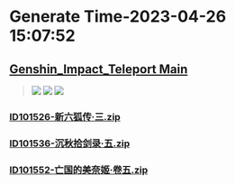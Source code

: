 # Generate Time-2023-04-26 15:07:52

## [Genshin_Impact_Teleport Main](https://github.com/Sam5440/Genshin_Impact_Teleport)

>![](https://komarev.com/ghpvc/?username=done439)
>![](https://komarev.com/ghpvc/?username=done438)
>![](https://komarev.com/ghpvc/?username=done437)

### [ID101526-新六狐传·三.zip](https://raw.githubusercontent.com/Sam5440/Genshin_Impact_Teleport/download/AutoGeneratePoint/Points%28Raw%29%5Bcn-en-ru%5D/zh-cn/Item/ID1061-%E7%A4%BE%E5%A5%89%E8%A1%8C%E6%9C%AC%E9%83%A8/ID101526-%E6%96%B0%E5%85%AD%E7%8B%90%E4%BC%A0%C2%B7%E4%B8%89.zip)

### [ID101536-沉秋拾剑录·五.zip](https://raw.githubusercontent.com/Sam5440/Genshin_Impact_Teleport/download/AutoGeneratePoint/Points%28Raw%29%5Bcn-en-ru%5D/zh-cn/Item/ID1061-%E7%A4%BE%E5%A5%89%E8%A1%8C%E6%9C%AC%E9%83%A8/ID101536-%E6%B2%89%E7%A7%8B%E6%8B%BE%E5%89%91%E5%BD%95%C2%B7%E4%BA%94.zip)

### [ID101552-亡国的美奈姬·卷五.zip](https://raw.githubusercontent.com/Sam5440/Genshin_Impact_Teleport/download/AutoGeneratePoint/Points%28Raw%29%5Bcn-en-ru%5D/zh-cn/Item/ID1061-%E7%A4%BE%E5%A5%89%E8%A1%8C%E6%9C%AC%E9%83%A8/ID101552-%E4%BA%A1%E5%9B%BD%E7%9A%84%E7%BE%8E%E5%A5%88%E5%A7%AC%C2%B7%E5%8D%B7%E4%BA%94.zip)

